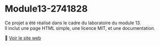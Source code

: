 # Module13-2741828

Ce projet a été réalisé dans le cadre du laboratoire du module 13.  
Il inclut une page HTML simple, une licence MIT, et une documentation.

🔗 [Voir le site web](https://yanislhb.github.io/module13_2741828/)
